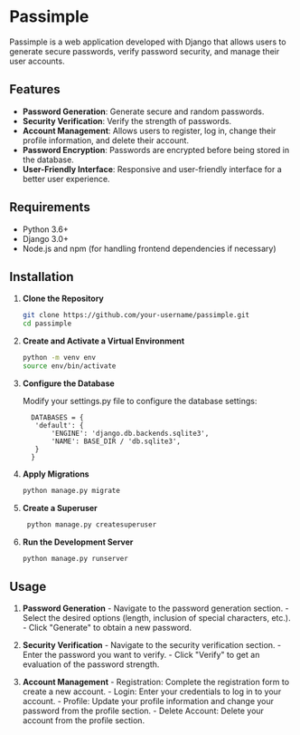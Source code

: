 # Passimple

Passimple is a web application developed with Django that allows users to generate secure passwords, verify password security, and manage their user accounts.

## Features

- **Password Generation**: Generate secure and random passwords.
- **Security Verification**: Verify the strength of passwords.
- **Account Management**: Allows users to register, log in, change their profile information, and delete their account.
- **Password Encryption**: Passwords are encrypted before being stored in the database.
- **User-Friendly Interface**: Responsive and user-friendly interface for a better user experience.

## Requirements

- Python 3.6+
- Django 3.0+
- Node.js and npm (for handling frontend dependencies if necessary)

## Installation

1. **Clone the Repository**

   ```sh
   git clone https://github.com/your-username/passimple.git
   cd passimple

2. **Create and Activate a Virtual Environment**
   ```sh
   python -m venv env
   source env/bin/activate


4. **Configure the Database**

   Modify your settings.py file to configure the database settings:
         
         DATABASES = {
          'default': {
              'ENGINE': 'django.db.backends.sqlite3',
              'NAME': BASE_DIR / 'db.sqlite3',
          }
         }

   
 6. **Apply Migrations**
       ```sh 
      python manage.py migrate


 7. **Create a Superuser**
     ```sh
      python manage.py createsuperuser


 8. **Run the Development Server**
      ```sh
      python manage.py runserver

  ## Usage
   1. **Password Generation**
           - Navigate to the password generation section.
           - Select the desired options (length, inclusion of special characters, etc.).
           - Click "Generate" to obtain a new password.
      
   3. **Security Verification**
           - Navigate to the security verification section.
           - Enter the password you want to verify.
           - Click "Verify" to get an evaluation of the password strength.
      
   5. **Account Management**
           - Registration: Complete the registration form to create a new account.
           - Login: Enter your credentials to log in to your account.
           - Profile: Update your profile information and change your password from the profile section.
           - Delete Account: Delete your account from the profile section.
